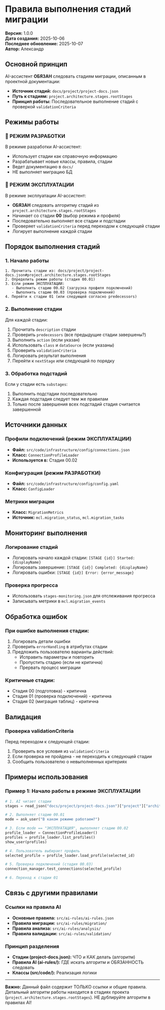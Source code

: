 # Правила выполнения стадий миграции

**Версия:** 1.0.0  
**Дата создания:** 2025-10-06  
**Последнее обновление:** 2025-10-07  
**Автор:** Александр  

## Основной принцип

AI-ассистент **ОБЯЗАН** следовать стадиям миграции, описанным в проектной документации:

- **Источник стадий:** `docs/project/project-docs.json`
- **Путь к стадиям:** `project.architecture.stages.rootStages`
- **Принцип работы:** Последовательное выполнение стадий с проверкой `validationCriteria`

## Режимы работы

### 🔧 РЕЖИМ РАЗРАБОТКИ
В режиме разработки AI-ассистент:
- Использует стадии как справочную информацию
- Разрабатывает новые классы, правила, стадии
- Ведет документацию в `docs/`
- НЕ выполняет миграцию БД

### 🚀 РЕЖИМ ЭКСПЛУАТАЦИИ
В режиме эксплуатации AI-ассистент:
- **ОБЯЗАН** следовать алгоритму стадий из `project.architecture.stages.rootStages`
- Начинает со стадии **00** (выбор режима и профиля)
- Последовательно выполняет все стадии и подстадии
- Проверяет `validationCriteria` перед переходом к следующей стадии
- Логирует выполнение каждой стадии

## Порядок выполнения стадий

### 1. Начало работы
```
1. Прочитать стадии из: docs/project/project-docs.json#project.architecture.stages.rootStages
2. Определить режим работы (стадия 00.01)
3. Если режим ЭКСПЛУАТАЦИИ:
   - Выполнить стадию 00.02 (загрузка профиля подключений)
   - Выполнить стадию 00.03 (проверка подключений)
4. Перейти к стадии 01 (или следующей согласно predecessors)
```

### 2. Выполнение стадии
Для каждой стадии:
1. Прочитать `description` стадии
2. Проверить `predecessors` (все предыдущие стадии завершены?)
3. Выполнить `action` (если указан)
4. Использовать `class` и `dataSource` (если указаны)
5. Проверить `validationCriteria`
6. Логировать результат выполнения
7. Перейти к `nextStage` или следующей по порядку

### 3. Обработка подстадий
Если у стадии есть `substages`:
1. Выполнить подстадии последовательно
2. Каждая подстадия следует тем же правилам
3. Только после завершения всех подстадий стадия считается завершенной

## Источники данных

### Профили подключений (режим ЭКСПЛУАТАЦИИ)
- **Файл:** `src/code/infrastructure/config/connections.json`
- **Класс:** `ConnectionProfileLoader`
- **Используется в:** Стадия 00.02

### Конфигурация (режим РАЗРАБОТКИ)
- **Файл:** `src/code/infrastructure/config/config.yaml`
- **Класс:** `ConfigLoader`

### Метрики миграции
- **Класс:** `MigrationMetrics`
- **Источник:** `mcl.migration_status`, `mcl.migration_tasks`

## Мониторинг выполнения

### Логирование стадий
- Логировать начало каждой стадии: `[STAGE {id}] Started: {displayName}`
- Логировать завершение: `[STAGE {id}] Completed: {displayName}`
- Логировать ошибки: `[STAGE {id}] Error: {error_message}`

### Проверка прогресса
- Использовать `stages-monitoring.json` для отслеживания прогресса
- Записывать метрики в `mcl.migration_events`

## Обработка ошибок

### При ошибке выполнения стадии:
1. Логировать детали ошибки
2. Проверить `errorHandling` в атрибутах стадии
3. Предложить пользователю варианты действий:
   - Исправить параметры и повторить
   - Пропустить стадию (если не критична)
   - Прервать процесс миграции

### Критичные стадии:
- Стадия 00 (подготовка) - критична
- Стадия 01 (проверка подключений) - критична
- Стадия 02 (миграция таблиц) - критична

## Валидация

### Проверка validationCriteria
Перед переходом к следующей стадии:
1. Проверить все условия из `validationCriteria`
2. Если проверка не пройдена - не переходить к следующей стадии
3. Сообщить пользователю о невыполненных критериях

## Примеры использования

### Пример 1: Начало работы в режиме ЭКСПЛУАТАЦИИ
```python
# 1. AI читает стадии
stages = read_json("docs/project/project-docs.json")["project"]["architecture"]["stages"]["rootStages"]

# 2. Выполняет стадию 00.01
mode = ask_user("В каком режиме работаем?")

# 3. Если mode == "ЭКСПЛУАТАЦИЯ", выполняет стадию 00.02
profile_loader = ConnectionProfileLoader()
profiles = profile_loader.list_profiles()
show_user(profiles)

# 4. Пользователь выбирает профиль
selected_profile = profile_loader.load_profile(selected_id)

# 5. Проверка подключений (стадия 00.03)
connection_manager.test_connections(selected_profile)

# 6. Переход к стадии 01
```

## Связь с другими правилами

### Ссылки на правила AI
- **Основные правила:** `src/ai-rules/ai-rules.json`
- **Правила миграции:** `src/ai-rules/migration/`
- **Правила анализа:** `src/ai-rules/analysis/`
- **Правила валидации:** `src/ai-rules/validation/`

### Принцип разделения
- **Стадии (project-docs.json):** ЧТО и КАК делать (алгоритм)
- **Правила AI (ai-rules/):** ГДЕ искать алгоритм и ОБЯЗАННОСТЬ следовать
- **Классы (src/code/):** Реализация логики

---

**Важно:** Данный файл содержит ТОЛЬКО ссылки и общие правила. Детальный алгоритм работы находится в стадиях проекта (`project.architecture.stages.rootStages`). НЕ дублируйте алгоритм в правилах AI!
